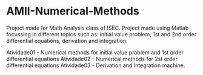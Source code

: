 # AMII-Numerical-Methods
Project made for Math Analysis class of ISEC. Project made using Matlab focussing in different topics such as: initial value problem, 1st and 2nd order differential equations, derivation and integration.

Atividade01 - Numerical methods for initial value problem and 1st order differential equations
Atividade02 - Numerical methods for 2st order differential equations
Atividade03 - Derivation and Integration machine.
